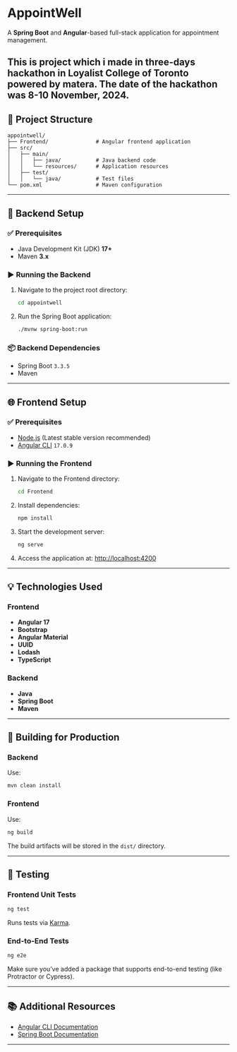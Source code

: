 

# AppointWell

A **Spring Boot** and **Angular**-based full-stack application for appointment management.

This is project which i made in three-days hackathon in Loyalist College of Toronto powered by matera. The date of the hackathon was 8-10 November, 2024.
---

## 📁 Project Structure

```
appointwell/
├── Frontend/               # Angular frontend application
├── src/
│   ├── main/
│   │   ├── java/           # Java backend code
│   │   └── resources/      # Application resources
│   ├── test/
│   │   └── java/           # Test files
└── pom.xml                 # Maven configuration
```

---

## 🔧 Backend Setup

### ✅ Prerequisites

- Java Development Kit (JDK) **17+**
- Maven **3.x**

### ▶️ Running the Backend

1. Navigate to the project root directory:

   ```bash
   cd appointwell
   ```

2. Run the Spring Boot application:

   ```bash
   ./mvnw spring-boot:run
   ```

### 📦 Backend Dependencies

- Spring Boot `3.3.5`
- Maven

---

## 🌐 Frontend Setup

### ✅ Prerequisites

- [Node.js](https://nodejs.org/) (Latest stable version recommended)
- [Angular CLI](https://angular.io/cli) `17.0.9`

### ▶️ Running the Frontend

1. Navigate to the Frontend directory:

   ```bash
   cd Frontend
   ```

2. Install dependencies:

   ```bash
   npm install
   ```

3. Start the development server:

   ```bash
   ng serve
   ```

4. Access the application at:
   [http://localhost:4200](http://localhost:4200)

---

## 💡 Technologies Used

### Frontend

- **Angular 17**
- **Bootstrap**
- **Angular Material**
- **UUID**
- **Lodash**
- **TypeScript**

### Backend

- **Java**
- **Spring Boot**
- **Maven**

---

## 🚀 Building for Production

### Backend

Use:

```bash
mvn clean install
```

### Frontend

Use:

```bash
ng build
```

The build artifacts will be stored in the `dist/` directory.

---

## 🧪 Testing

### Frontend Unit Tests

```bash
ng test
```

Runs tests via [Karma](https://karma-runner.github.io).

### End-to-End Tests

```bash
ng e2e
```

Make sure you’ve added a package that supports end-to-end testing (like Protractor or Cypress).

---

## 📚 Additional Resources

- [Angular CLI Documentation](https://angular.io/cli)
- [Spring Boot Documentation](https://spring.io/projects/spring-boot)

---
